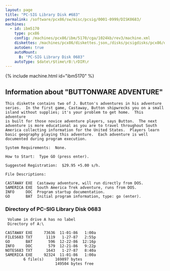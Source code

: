 ```yaml
---
layout: page
title: "PC-SIG Library Disk #683"
permalink: /software/pcx86/sw/misc/pcsig/0001-0999/DISK0683/
machines:
  - id: ibm5170
    type: pcx86
    config: /machines/pcx86/ibm/5170/cga/1024kb/rev3/machine.xml
    diskettes: /machines/pcx86/diskettes.json,/disks/pcsigdisks/pcx86/diskettes.json
    autoGen: true
    autoMount:
      B: "PC-SIG Library Disk 0683"
    autoType: $date\r$time\rB:\rDIR\r
---
```


{% include machine.html id="ibm5170" %}

## Information about "BUTTONWARE ADVENTURE"

    This diskette contains two of J. Button's adventures in his adventure
    series.  In the first game, Castaway, Button shipwrecks you on a small
    island without supplies; it's your problem to get home.  This adventure
    is built for those novice adventure players, says Button.  The next
    adventure is more educational as you are to travel throughout South
    America collecting information for the United States.  Players learn
    basic geography playing this adventure.  Each adventure is well
    documented during program execution.
    
    System Requirements:  None.
    
    How to Start:  Type GO (press enter).
    
    Suggested Registration:  $29.95 +5.00 s/h.
    
    File Descriptions:
    
    CASTAWAY EXE  Castaway adventure, will run directly from DOS.
    SAMERICA EXE  South America Trek adventure, runs from DOS.
    INFO     DOC  Program startup documentation.
    GO       BAT  Initial program information, type: go (enter).

### Directory of PC-SIG Library Disk 0683

     Volume in drive A has no label
     Directory of A:\

    CASTAWAY EXE     73636  11-01-86   1:00a
    FILES683 TXT      1119   1-27-87   2:55p
    GO       BAT       596  12-22-86  12:16p
    INFO     DOC       579  12-21-86   9:22p
    NOTES683 TXT      1643   1-27-87   8:40a
    SAMERICA EXE     92324  11-01-86   1:00a
            6 file(s)     169897 bytes
                          149504 bytes free
